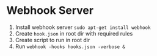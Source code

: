 # Webhook Server

1.  Install webhook server `sudo apt-get install webhook`
2.  Create `hook.json` in root dir with required rules
3.  Create script to run in root dir
4.  Run `webhook -hooks hooks.json -verbose &`
